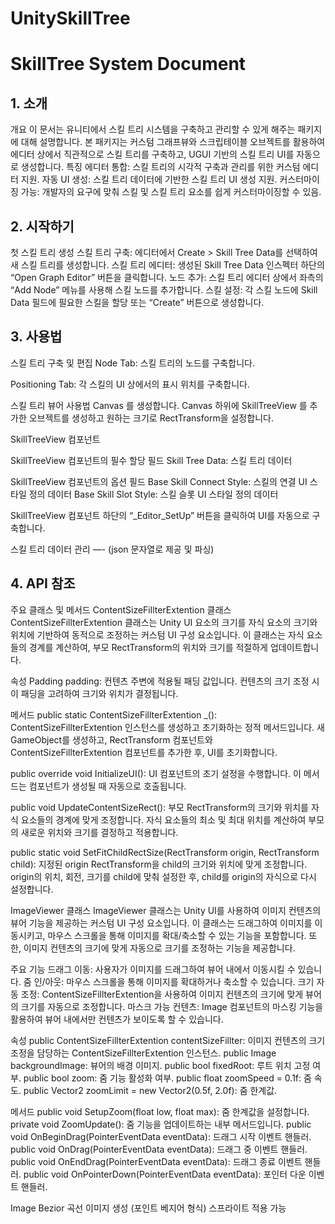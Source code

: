 # UnitySkillTree
 
# SkillTree System Document

## 1. 소개
개요
이 문서는 유니티에서 스킬 트리 시스템을 구축하고 관리할 수 있게 해주는 패키지에 대해 설명합니다. 본 패키지는 커스텀 그래프뷰와 스크립테이블 오브젝트를 활용하여 에디터 상에서 직관적으로 스킬 트리를 구축하고, UGUI 기반의 스킬 트리 UI를 자동으로 생성합니다.
특징
에디터 통합: 스킬 트리의 시각적 구축과 관리를 위한 커스텀 에디터 지원.
자동 UI 생성: 스킬 트리 데이터에 기반한 스킬 트리 UI 생성 지원.
커스터마이징 가능: 개발자의 요구에 맞춰 스킬 및 스킬 트리 요소를 쉽게 커스터마이징할 수 있음.

## 2. 시작하기
첫 스킬 트리 생성
스킬 트리 구축: 에디터에서 Create > Skill Tree Data를 선택하여 새 스킬 트리를 생성합니다.
스킬 트리 에디터: 생성된 Skill Tree Data 인스펙터 하단의 “Open Graph Editor” 버튼을 클릭합니다.
노드 추가: 스킬 트리 에디터 상에서 좌측의 “Add Node” 메뉴를 사용해 스킬 노드를 추가합니다.
스킬 설정: 각 스킬 노드에 Skill Data 필드에 필요한 스킬을 할당 또는 “Create” 버튼으로 생성합니다.

## 3. 사용법
스킬 트리 구축 및 편집
Node Tab: 스킬 트리의 노드를 구축합니다.



Positioning Tab: 각 스킬의 UI 상에서의 표시 위치를 구축합니다.

스킬 트리 뷰어 사용법
Canvas 를 생성합니다.
Canvas 하위에 SkillTreeView 를 추가한 오브젝트를 생성하고 원하는 크기로 RectTransform을 설정합니다.

SkillTreeView 컴포넌트


SkillTreeView 컴포넌트의 필수 할당 필드
Skill Tree Data: 스킬 트리 데이터

SkillTreeView 컴포넌트의 옵션 필드
Base Skill Connect Style: 스킬의 연결 UI 스타일 정의 데이터
Base Skill Slot Style: 스킬 슬롯 UI 스타일 정의 데이터

SkillTreeView 컴포넌트 하단의 “_Editor_SetUp” 버튼을 클릭하여 UI를 자동으로 구축합니다.


스킬 트리 데이터 관리
—- (json 문자열로 제공 및 파싱)

## 4. API 참조
주요 클래스 및 메서드
ContentSizeFillterExtention 클래스
ContentSizeFillterExtention 클래스는 Unity UI 요소의 크기를 자식 요소의 크기와 위치에 기반하여 동적으로 조정하는 커스텀 UI 구성 요소입니다. 이 클래스는 자식 요소들의 경계를 계산하여, 부모 RectTransform의 위치와 크기를 적절하게 업데이트합니다.

속성
Padding padding: 컨텐츠 주변에 적용될 패딩 값입니다. 컨텐츠의 크기 조정 시 이 패딩을 고려하여 크기와 위치가 결정됩니다.

메서드
public static ContentSizeFillterExtention _(): ContentSizeFillterExtention 인스턴스를 생성하고 초기화하는 정적 메서드입니다. 새 GameObject를 생성하고, RectTransform 컴포넌트와 ContentSizeFillterExtention 컴포넌트를 추가한 후, UI를 초기화합니다.

public override void InitializeUI(): UI 컴포넌트의 초기 설정을 수행합니다. 이 메서드는 컴포넌트가 생성될 때 자동으로 호출됩니다.

public void UpdateContentSizeRect(): 부모 RectTransform의 크기와 위치를 자식 요소들의 경계에 맞게 조정합니다. 자식 요소들의 최소 및 최대 위치를 계산하여 부모의 새로운 위치와 크기를 결정하고 적용합니다.

public static void SetFitChildRectSize(RectTransform origin, RectTransform child): 지정된 origin RectTransform을 child의 크기와 위치에 맞게 조정합니다. origin의 위치, 회전, 크기를 child에 맞춰 설정한 후, child를 origin의 자식으로 다시 설정합니다.

ImageViewer 클래스
ImageViewer 클래스는 Unity UI를 사용하여 이미지 컨텐츠의 뷰어 기능을 제공하는 커스텀 UI 구성 요소입니다. 이 클래스는 드래그하여 이미지를 이동시키고, 마우스 스크롤을 통해 이미지를 확대/축소할 수 있는 기능을 포함합니다. 또한, 이미지 컨텐츠의 크기에 맞게 자동으로 크기를 조정하는 기능을 제공합니다.

주요 기능
드래그 이동: 사용자가 이미지를 드래그하여 뷰어 내에서 이동시킬 수 있습니다.
줌 인/아웃: 마우스 스크롤을 통해 이미지를 확대하거나 축소할 수 있습니다.
크기 자동 조정: ContentSizeFillterExtention을 사용하여 이미지 컨텐츠의 크기에 맞게 뷰어의 크기를 자동으로 조정합니다.
마스크 가능 컨텐츠: Image 컴포넌트의 마스킹 기능을 활용하여 뷰어 내에서만 컨텐츠가 보이도록 할 수 있습니다.

속성
public ContentSizeFillterExtention contentSizeFillter: 이미지 컨텐츠의 크기 조정을 담당하는 ContentSizeFillterExtention 인스턴스.
public Image backgroundImage: 뷰어의 배경 이미지.
public bool fixedRoot: 루트 위치 고정 여부.
public bool zoom: 줌 기능 활성화 여부.
public float zoomSpeed = 0.1f: 줌 속도.
public Vector2 zoomLimit = new Vector2(0.5f, 2.0f): 줌 한계값.

메서드
public void SetupZoom(float low, float max): 줌 한계값을 설정합니다.
private void ZoomUpdate(): 줌 기능을 업데이트하는 내부 메서드입니다.
public void OnBeginDrag(PointerEventData eventData): 드래그 시작 이벤트 핸들러.
public void OnDrag(PointerEventData eventData): 드래그 중 이벤트 핸들러.
public void OnEndDrag(PointerEventData eventData): 드래그 종료 이벤트 핸들러.
public void OnPointerDown(PointerEventData eventData): 포인터 다운 이벤트 핸들러.


Image Bezior
곡선 이미지 생성	(포인트 베지어 형식)
스프라이트 적용 가능



